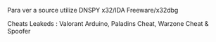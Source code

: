 

Para ver a source utilize DNSPY x32/IDA Freeware/x32dbg

Cheats Leakeds : Valorant Arduino, Paladins Cheat, Warzone Cheat & Spoofer
